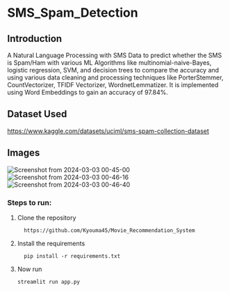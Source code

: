 # SMS_Spam_Detection
## Introduction
A Natural Language Processing with SMS Data to predict whether the SMS is Spam/Ham with various ML Algorithms like multinomial-naive-Bayes, logistic regression, SVM, and decision trees to compare the accuracy and using various data cleaning and processing techniques like PorterStemmer, CountVectorizer, TFIDF Vectorizer, WordnetLemmatizer. It is implemented using Word Embeddings to gain an accuracy of 97.84%.
## Dataset Used
https://www.kaggle.com/datasets/uciml/sms-spam-collection-dataset
## Images
![Screenshot from 2024-03-03 00-45-00](https://github.com/Kyouma45/SMS_Spam_Detection/assets/67496078/d43f4cfd-64f6-46e9-abc3-dc19a741050d)
![Screenshot from 2024-03-03 00-46-16](https://github.com/Kyouma45/SMS_Spam_Detection/assets/67496078/998988b0-35fc-4ee8-8ae7-61aa42dabae4)
![Screenshot from 2024-03-03 00-46-40](https://github.com/Kyouma45/SMS_Spam_Detection/assets/67496078/c7e5e10f-3ad0-4134-909b-0197f84d8cea)

### Steps to run:
1. Clone the repository
   ```
     https://github.com/Kyouma45/Movie_Recommendation_System
   ```
2. Install the requirements
   ```
     pip install -r requirements.txt
   ```
3. Now run
   ```
   streamlit run app.py
   ```
